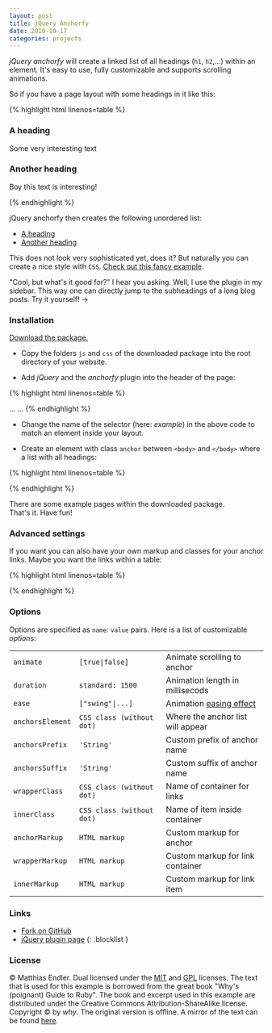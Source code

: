 ```yaml
---
layout: post
title: jQuery Anchorfy
date: 2010-10-17
categories: projects
---
```


*jQuery anchorfy* will create a linked list of all headings (`h1`, `h2`,...) within an element.
It's easy to use, fully customizable and supports scrolling animations.

So if you have a page layout with some headings in it like this:

{% highlight html linenos=table %}
<div class="example">
	<h3>A heading</h3>
	<p>Some very interesting text</p>
	<h3>Another heading</h3>
	<p>Boy this text is interesting!</p>
</div>
{% endhighlight %}

jQuery anchorfy then creates the following unordered list:
<ul>
	<li><a href="#">A heading</a></li>
	<li><a href="#">Another heading</a></li>
</ul>

This does not look very sophisticated yet, does it? But naturally you can create a nice style with `CSS`.
[Check out this fancy example][3].

"Cool, but what's it good for?" I hear you asking.
Well, I use the plugin in my sidebar. This way one can directly jump to the subheadings of a long blog posts.
Try it yourself! &rarr;

### Installation

<a href="http://github.com/mre/jQuery.anchorfy/archives/master">
<div class="download">Download the package.</div></a>

* Copy the folders <code>js</code> and <code>css</code> of the downloaded package into the root directory of your website.

* Add *jQuery* and the *anchorfy* plugin into the header of the page:

{% highlight html linenos=table %}
<head>
...
<script type="text/javascript" src="js/jquery-1.4.2.min.js"></script>
<script type="text/javascript" src="js/jquery.anchorfy.js"></script>
<script type="text/javascript" charset="utf-8">
$(document).ready(function() {
	$('.example').anchorfy();
});
</script>
...
</head>
{% endhighlight %}

* Change the name of the selector (here: *example*) in the above code to match an element inside your layout.

* Create an element with class `anchor` between `<body>` and `</body>` where a list with all headings:

{% highlight html linenos=table %}
<div class="anchors"></div>
{% endhighlight %}

There are some example pages within the downloaded package.		
That's it. Have fun!


### Advanced settings

If you want you can also have your own markup and classes for your anchor links.
Maybe you want the links within a table:

{% highlight html linenos=table %}
<script type="text/javascript" charset="utf-8">
$('.content').anchorfy({
	wrapperMarkup:	"<table class='anchorfy_wrapper' />",
	innerMarkup:	"<tr><td class='anchorfy_inner'></td></tr>"
});
</script>
{% endhighlight %}

### Options

Options are specified as <code>name</code>: <code>value</code> pairs.
Here is a list of customizable *options*:

<table class="medium">
	<tr>
		<td><code>animate</code></td>
		<td><code>[true|false]</code></td>
		<td>Animate scrolling to anchor</td>	
	</tr>
	<tr>
		<td><code>duration</code></td>
		<td><code>standard: 1500</code></td>
		<td>Animation length in millisecods</td>		
	</tr>
	<tr>
		<td><code>ease</code></td>
		<td><code>["swing"|...]</code></td>
		<td>Animation <a href="http://www.gsgd.co.uk/sandbox/jquery/easing/">easing effect</a></td>		
	</tr>
	<tr>
		<td><code>anchorsElement</code></td>
		<td><code>CSS class (without dot)</code></td>
		<td>Where the anchor list will appear</td>		
	</tr>
	<tr>
		<td><code>anchorsPrefix</code></td>
		<td><code>'String'</code></td>
		<td>Custom prefix of anchor name</td>		
	</tr>
	<tr>
		<td><code>anchorsSuffix</code></td>
		<td><code>'String'</code></td>
		<td>Custom suffix of anchor name</td>		
	</tr>
	<tr>
		<td><code>wrapperClass</code></td>
		<td><code>CSS class (without dot)</code></td>
		<td>Name of container for links</td>		
	</tr>
	<tr>
		<td><code>innerClass</code></td>
		<td><code>CSS class (without dot)</code></td>
		<td>Name of item inside container</td>		
	</tr>
	<tr>
		<td><code>anchorMarkup</code></td>
		<td><code>HTML markup</code></td>
		<td>Custom markup for anchor</td>		
	</tr>
	<tr>
		<td><code>wrapperMarkup</code></td>
		<td><code>HTML markup</code></td>
		<td>Custom markup for link container</td>		
	</tr>
	<tr>
		<td><code>innerMarkup</code></td>
		<td><code>HTML markup</code></td>
		<td>Custom markup for link item</td>		
	</tr>
</table>
 
### Links

* [Fork on GitHub][1]
* [jQuery plugin page][2]
{: .blocklist } 
 
### License

&copy; Matthias Endler. Dual licensed under the <a href="http://www.opensource.org/licenses/mit-license.php">MIT</a> and <a href="http://www.gnu.org/licenses/gpl.html">GPL</a> licenses. 
The text that is used for this example is borrowed from the great book "Why's (poignant) Guide to Ruby".
The book and excerpt used in this example are distributed under the Creative Commons Attribution-ShareAlike license.
Copyright &copy; by *why*. The original version is offline. A mirror of the text can be found <a href="http://mislav.uniqpath.com/poignant-guide/">here</a>.

[1]: http://github.com/mre/jQuery.anchorfy
[2]: http://plugins.jquery.com/project/anchorfy
[3]: example
